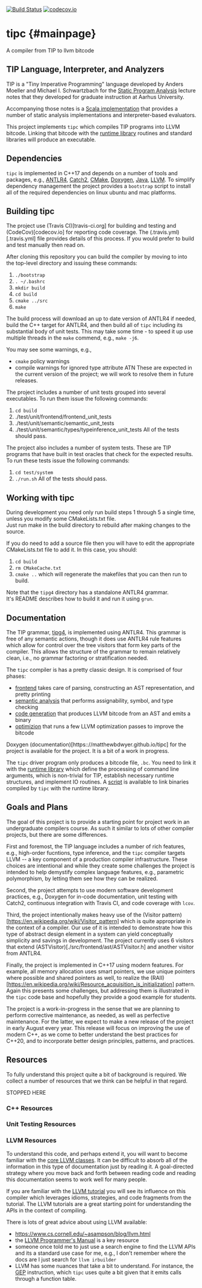 [![Build Status](https://travis-ci.com/matthewbdwyer/tipc.svg?branch=devel)](https://travis-ci.com/matthewbdwyer/tipc)
[![codecov.io](https://codecov.io/gh/matthewbdwyer/tipc/coverage.svg?branch=devel)](https://codecov.io/gh/matthewbdwyer/tipc?branch=devel)

tipc {#mainpage}
=========
A compiler from TIP to llvm bitcode


## TIP Language, Interpreter, and Analyzers

TIP is a "Tiny Imperative Programming" language developed by Anders Moeller and Michael I. Schwartzbach for the [Static Program Analysis](https://cs.au.dk/~amoeller/spa/ "Static Program Analysis") lecture notes that they developed for graduate instruction at Aarhus University.

Accompanying those notes is a [Scala implementation](https://github.com/cs-au-dk/TIP/) that provides a number of static analysis implementations and interpreter-based evaluators.

This project implements `tipc` which compiles TIP programs into LLVM bitcode.
Linking that bitcode with the [runtime library](./rtlib) routines and
standard libraries will produce an executable.

## Dependencies

`tipc` is implemented in C++17 
and depends on a number of tools and packages, e.g., 
[ANTLR4](https:://www.antlr.org),
[Catch2](https://github.com/catchorg/Catch2),
[CMake](https://cmake.org/),
[Doxygen](https://www.doxygen.nl/),
[Java](www.java.com),
[LLVM](https:://www.llvm.org).
To simplify dependency management the project provides a 
`bootstrap` script to install all of the required dependencies
on linux ubuntu and mac platforms.

## Building tipc

The project use (Travis CI)[travis-ci.org] for building and testing and 
(CodeCov)[codecov.io] for reporting code coverage.  The (.travis.yml)[.travis.yml]
file provides details of this process.  If you would prefer to build and 
test manually then read on.

After cloning this repository you can build the compiler by moving to
into the top-level directory and issuing these commands:
  1. `./bootstrap`
  2. `. ~/.bashrc`
  3. `mkdir build`
  4. `cd build`
  5. `cmake ../src`
  6. `make`

The build process will download an up to date version of ANTLR4 if needed,
build the C++ target for ANTLR4, and then build all of `tipc` including its
substantial body of unit tests.  This may take some time - to speed it 
up use multiple threads in the `make` commend, e.g., `make -j6`.

You may see some warnings, e.g.,
  * `cmake` policy warnings
  * compile warnings for ignored type attribute ATN
These are expected in the current version of the project; we will work to
resolve them in future releases.

The project includes a number of unit tests grouped into several executables.
To run them issue the following commands:
  1. `cd build`
  2. ./test/unit/frontend/frontend_unit_tests
  3. ./test/unit/semantic/semantic_unit_tests
  4. ./test/unit/semantic/types/typeinference_unit_tests
All of the tests should pass.

The project also includes a number of system tests.  These are TIP programs that have built in test oracles that check for the expected results.  To run these tests issue the following commands:
  1. `cd test/system`
  2. `./run.sh`
All of the tests should pass.

## Working with tipc

During development you need only run build steps 1 through 5 a single time, 
unless you modify some CMakeLists.txt file.  
Just run make in the build directory to rebuild after making changes to the source.

If you do need to add a source file then you will have to edit the appropriate 
CMakeLists.txt file to add it.  In this case, you should:
  1. `cd build`
  2. `rm CMakeCache.txt`
  3. `cmake ..`
which will regenerate the makefiles that you can then run to build.

Note that the `tipg4` directory has a standalone ANTLR4 grammar.  
It's README describes how to build it and run it using `grun`.

## Documentation

The TIP grammar, [tipg4](./tipg4/TIP.g4), is implemented using ANTLR4.  This grammar is free of any semantic actions, though it does use ANTLR4 rule features which allow for control over the tree visitors that form key parts of the compiler.  This allows the structure of the grammar to remain relatively clean, i.e., no grammar factoring or stratification needed.  

The `tipc` compiler is has a pretty classic design.  It is comprised of four phases:
 * [frontend](./src/frontend) takes care of parsing, constructing an AST representation, and pretty printing
 * [semantic analysis](./src/semantic) that performs assignability, symbol, and type checking
 * [code generation](./src/codegen) that produces LLVM bitcode from an AST and emits a binary
 * [optimizion](./src/optimizer) that runs a few LLVM optimization passes to improve the bitcode

Doxygen (documentation)[https:://matthewbdwyer.github.io/tipc] for the project is available for the project.  It is a bit of a work in progress.

The `tipc` driver program only produces a bitcode file, `.bc`.  You need to link it with the [runtime library](./rtlib/tip_rtlib.c) which define the processing of command line arguments, which is non-trivial for TIP, establish necessary runtime structures, and implement IO routines.  A [script](./test/system/build.sh) is available to link binaries compiled by `tipc` with the runtime library.

## Goals and Plans

The goal of this project is to provide a starting point for project work in an undergraduate compilers course.  As such it similar to lots of other compiler projects, but there are some differences.

First and foremost, the TIP language includes a number of rich features, e.g., high-order fucntions, type inference, and the `tipc` compiler targets LLVM -- a key component of a production compiler infrastructure.  These choices are intentional and while they create some challenges the project is intended to help demystify complex language features, e.g., parametric polymorphism, by letting them see how they can be realized.

Second, the project attempts to use modern software development practices, e.g., 
Doxygen for in-code documentation, unit testing with Catch2, continuous integration
with Travis CI, and code coverage with `lcov`.  

Third, the project intentionally makes heavy use of the (Visitor pattern)[https://en.wikipedia.org/wiki/Visitor_pattern] which is quite appropriate in the context of a compiler.  Our use of it is intended to demonstrate how this type of abstract design element in a system can yield conceptually simplicity and savings in development.   The project currently uses 6 visitors that extend (ASTVisitor)[./src/frontend/ast/ASTVisitor.h] and another visitor from ANTLR4.

Finally, the project is implemented in C++17 using modern features.  For example, all memory allocation uses smart pointers, we use unique pointers where possible and shared pointers as well, to realize the (RAII)[https://en.wikipedia.org/wiki/Resource_acquisition_is_initialization] pattern.  Again this presents some challenges, but addressing them is illustrated in the `tipc` code base and hopefully they provide a good example for students.

The project is a work-in-progress in the sense that we are planning to perform corrective maintenance, as needed, as well as perfective maintenance.  For the latter, we expect to make a new release of the project in early August every year.  This release will focus on improving the use of modern C++, as we come to better understand the best practices for C++20, and to incorporate better design principles, patterns, and practices.

## Resources

To fully understand this project quite a bit of background is required.   We collect a number of resources that we think can be helpful in that regard.

STOPPED HERE

### C++ Resources

### Unit Testing Resources

### LLVM Resources

To understand this code, and perhaps extend it, you will want to become familiar with the [core LLVM classes](http://llvm.org/docs/ProgrammersManual.html#the-core-llvm-class-hierarchy-reference).  It can be difficult to absorb all of the information in this type of documentation just by reading it.  A goal-directed strategy where you move back and forth between reading code and reading this documentation seems to work well for many people.

If you are familiar with the [LLVM tutorial](https://llvm.org/docs/tutorial/) you will see its influence on this compiler which leverages idioms, strategies, and code fragments from the tutorial.  The LLVM tutorials are a great starting point for understanding the APIs in the context of compiling.

There is lots of great advice about using LLVM available:
  * https://www.cs.cornell.edu/~asampson/blog/llvm.html
  * the [LLVM Programmer's Manual](http://llvm.org/docs/ProgrammersManual.html) is a key resource
  * someone once told me to just use a search engine to find the LLVM APIs and its a standard use case for me, e.g., I don't remember where the docs are I just search for `llvm irbuilder`
  * LLVM has some nuances that take a bit to understand.  For instance, the [GEP](https://llvm.org/docs/GetElementPtr.html) instruction, which `tipc` uses quite a bit given that it emits calls through a function table.
  
